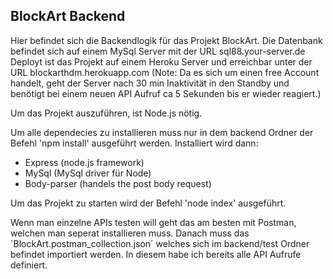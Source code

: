 ## BlockArt Backend

Hier befindet sich die Backendlogik für das Projekt BlockArt. 
Die Datenbank befindet sich auf einem MySql Server mit der URL sql88.your-server.de
Deployt ist das Projekt auf einem Heroku Server und erreichbar unter der URL blockarthdm.herokuapp.com
(Note: Da es sich um einen free Account handelt, geht der Server nach 30 min Inaktivität in den Standby und benötigt bei einem neuen API Aufruf ca 5 Sekunden bis er wieder reagiert.)

Um das Projekt auszuführen, ist Node.js nötig. 

Um alle dependecies zu installieren muss nur in dem backend Ordner der Befehl 'npm install' ausgeführt werden. 
Installiert wird dann:
- Express (node.js framework)
- MySql (MySql driver für Node)
- Body-parser (handels the post body request)

Um das Projekt zu starten wird der Befehl 'node index' ausgeführt.

Wenn man einzelne APIs testen will geht das am besten mit Postman, welchen man seperat installieren muss. Danach muss das `BlockArt.postman_collection.json´ welches sich im backend/test Ordner befindet importiert werden. In diesem habe ich bereits alle API Aufrufe definiert.
